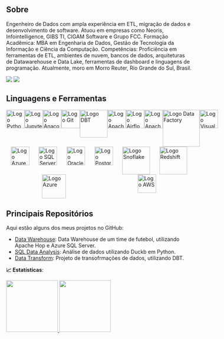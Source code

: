 ## Sobre
Engenheiro de Dados com ampla experiência em ETL, migração de dados e desenvolvimento de software. Atuou em empresas como Neoris, Infointelligence, GIBS TI, CIGAM Software e Grupo FCC.
Formação Acadêmica: MBA em Engenharia de Dados, Gestão de Tecnologia da Informação e Ciência da Computação.
Competências: Proficiência em ferramentas de ETL, ambientes de nuvem, bancos de dados, arquiteturas de Datawarehouse e Data Lake, ferramentas de dashboard e linguagens de programação. Atualmente, moro em Morro Reuter, Rio Grande do Sul, Brasil.

<div> 
  <a href = "mailto:bazilio.developer@gmail.com"><img src="https://img.shields.io/badge/-Gmail-%23333?style=for-the-badge&logo=gmail&logoColor=white" target="_blank"></a>
  <a href="https://www.linkedin.com/in/guilherme-bazilio-a0200450/" target="_blank"><img src="https://img.shields.io/badge/-LinkedIn-%230077B5?style=for-the-badge&logo=linkedin&logoColor=white" target="_blank"></a> 
  
</div>

## Linguagens e Ferramentas

<div class="ferramentas-e-linguagens" style="display: flex; justify-content: space-around;">    
    <img src="https://cdn.jsdelivr.net/gh/devicons/devicon@latest/icons/python/python-original-wordmark.svg" width="50" alt="Logo Python">    
    <img src="https://cdn.jsdelivr.net/gh/devicons/devicon@latest/icons/jupyter/jupyter-original-wordmark.svg" width="50" alt="Logo Jupyter">
    <img src="https://cdn.jsdelivr.net/gh/devicons/devicon@latest/icons/anaconda/anaconda-original-wordmark.svg" width="50" alt="Logo Anaconda">            
    <img src="https://cdn.jsdelivr.net/gh/devicons/devicon@latest/icons/git/git-original-wordmark.svg" width="50" alt="Logo Git">            
    <img src="https://github.com/user-attachments/assets/cb8aa112-6bf4-406e-80e1-291e7dae8c4f" width="75" alt="Logo DBT">    
    <img src="https://github.com/user-attachments/assets/8e7aad3e-e740-491c-917e-e6c0eb1e88d4" width="50" alt="Logo Apache Hop"> 
    <img src="https://cdn.jsdelivr.net/gh/devicons/devicon@latest/icons/apacheairflow/apacheairflow-original-wordmark.svg" width="50" alt="Logo Airflow">    
    <img src="https://cdn.jsdelivr.net/gh/devicons/devicon@latest/icons/apachespark/apachespark-original-wordmark.svg" width="50" alt="Logo Apache Spark">    
    <img src="https://github.com/user-attachments/assets/1e5493d8-8501-4d7d-90a5-e7f51784e033" width="100" alt="Logo Data Factory">        
    <img src="https://cdn.jsdelivr.net/gh/devicons/devicon@latest/icons/visualbasic/visualbasic-original.svg" width="50" alt="Logo Visual Basic">    
</div>

<div class="bancos-de-dados" style="display: flex; justify-content: space-around;">
    <img src="https://cdn.jsdelivr.net/gh/devicons/devicon@latest/icons/azuresqldatabase/azuresqldatabase-original.svg" width="50" alt="Logo Azure SQL">
    <img src="https://cdn.jsdelivr.net/gh/devicons/devicon@latest/icons/microsoftsqlserver/microsoftsqlserver-original-wordmark.svg"  width="50" alt="Logo SQL Server">
    <img src="https://cdn.jsdelivr.net/gh/devicons/devicon@latest/icons/oracle/oracle-original.svg" width="50" alt="Logo Oracle">
    <img src="https://cdn.jsdelivr.net/gh/devicons/devicon@latest/icons/postgresql/postgresql-original.svg" width="50" alt="Logo Postgresql">
    <img src="https://github.com/user-attachments/assets/90125f94-fb4f-4863-b250-592118ed07f2" width="75" alt="Logo Snoflake">
    <img src="https://github.com/user-attachments/assets/a264d925-ed2c-4e7a-bdae-6c320cf725b4" width="75" alt="Logo Redshift">
           
</div>

<div class="nuvens" style="display: flex; justify-content: space-around;">
    <img src="https://cdn.jsdelivr.net/gh/devicons/devicon@latest/icons/azure/azure-original-wordmark.svg" width="65" alt="Logo Azure">
    <img src="https://github.com/user-attachments/assets/66bb0929-3cc7-4720-af58-d09925c3b85f" width="50" alt="Logo AWS">
</div>

## Principais Repositórios
Aqui estão alguns dos meus projetos no GitHub:

- [Data Warehouse](https://github.com/GuilhermeBazilio/idososfc): Data Warehouse de um time de futebol, utilizando Apache Hop e Azure SQL Server.
- [SQL Data Analysis](https://github.com/GuilhermeBazilio/duckDB): Análise de dados utilizando Duckb em Python. 
- [Data Transform](https://github.com/GuilhermeBazilio/dbtproject): Projeto de transofrmações de dados, utilizando DBT.

<b> :chart_with_upwards_trend: Estatísticas</b>:

<a href="https://github.com/GuilhermeBazilio">
  <img height="140em" src="https://github-readme-stats.vercel.app/api?username=GuilhermeBazilio&show_icons=true&theme=dark&include_commits=true"/>
</a>

<a href="https://github.com/karinnecristina">
  <img height="140em" src="https://github-readme-stats.vercel.app/api/top-langs/?username=GuilhermeBazilio&layout=compact&langs_count=8&theme=dark"/>
</a>

<br></br>


